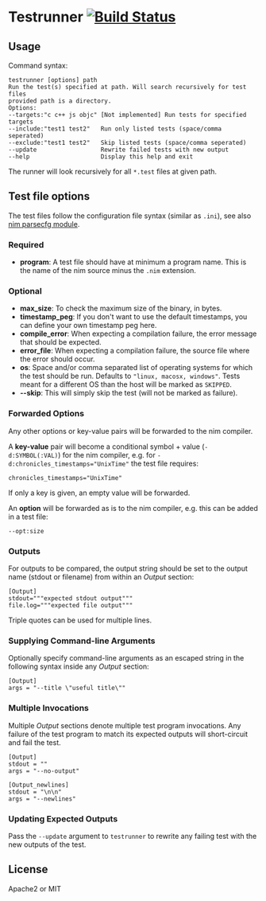# Testrunner [![Build Status](https://travis-ci.org/disruptek/testutils.svg?branch=master)](https://travis-ci.org/disruptek/testutils)

## Usage
Command syntax:
```
testrunner [options] path
Run the test(s) specified at path. Will search recursively for test files
provided path is a directory.
Options:
--targets:"c c++ js objc" [Not implemented] Run tests for specified targets
--include:"test1 test2"   Run only listed tests (space/comma seperated)
--exclude:"test1 test2"   Skip listed tests (space/comma seperated)
--update                  Rewrite failed tests with new output
--help                    Display this help and exit
```

The runner will look recursively for all `*.test` files at given path.

## Test file options
The test files follow the configuration file syntax (similar as `.ini`), see also
[nim parsecfg module](https://nim-lang.org/docs/parsecfg.html).

### Required
- **program**: A test file should have at minimum a program name. This is the name
of the nim source minus the `.nim` extension.

### Optional
- **max_size**: To check the maximum size of the binary, in bytes.
- **timestamp_peg**: If you don't want to use the default timestamps, you can define
your own timestamp peg here.
- **compile_error**: When expecting a compilation failure, the error message that
should be expected.
- **error_file**: When expecting a compilation failure, the source file where the
error should occur.
- **os**: Space and/or comma separated list of operating systems for which the
test should be run. Defaults to `"linux, macosx, windows"`. Tests meant for a
different OS than the host will be marked as `SKIPPED`.
- **--skip**: This will simply skip the test (will not be marked as failure).

### Forwarded Options
Any other options or key-value pairs will be forwarded to the nim compiler.

A **key-value** pair will become a conditional symbol + value (`-d:SYMBOL(:VAL)`)
for the nim compiler, e.g. for `-d:chronicles_timestamps="UnixTime"` the test
file requires:
```
chronicles_timestamps="UnixTime"
```
If only a key is given, an empty value will be forwarded.

An **option** will be forwarded as is to the nim compiler, e.g. this can be
added in a test file:
```
--opt:size
```

### Outputs
For outputs to be compared, the output string should be set to the output
name (stdout or filename) from within an _Output_ section:

```
[Output]
stdout="""expected stdout output"""
file.log="""expected file output"""
```

Triple quotes can be used for multiple lines.

### Supplying Command-line Arguments

Optionally specify command-line arguments as an escaped string in the following
syntax inside any _Output_ section:

```
[Output]
args = "--title \"useful title\""
```

### Multiple Invocations

Multiple _Output_ sections denote multiple test program invocations. Any
failure of the test program to match its expected outputs will short-circuit
and fail the test.

```
[Output]
stdout = ""
args = "--no-output"

[Output_newlines]
stdout = "\n\n"
args = "--newlines"
```

### Updating Expected Outputs

Pass the `--update` argument to `testrunner` to rewrite any failing test with
the new outputs of the test.

## License
Apache2 or MIT
